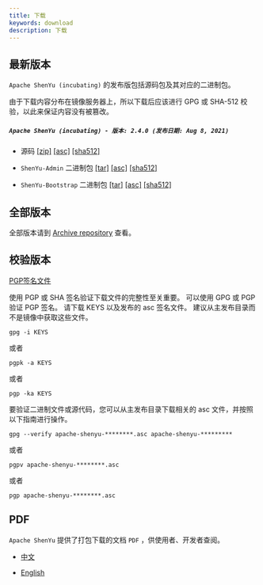 ```yaml
---
title: 下载
keywords: download
description: 下载
---
```


## 最新版本

`Apache ShenYu (incubating)` 的发布版包括源码包及其对应的二进制包。

由于下载内容分布在镜像服务器上，所以下载后应该进行 GPG 或 SHA-512 校验，以此来保证内容没有被篡改。

##### `Apache ShenYu (incubating) - 版本: 2.4.0 (发布日期: Aug 8, 2021)`

- 源码 [[zip]](https://www.apache.org/dyn/closer.cgi/shenyu/2.4.0/apache-shenyu-incubating-2.4.0-src.zip) [[asc]](https://downloads.apache.org/incubator/shenyu/2.4.0/apache-shenyu-incubating-2.4.0-src.zip.asc) [[sha512]](https://downloads.apache.org/incubator/shenyu/2.4.0/apache-shenyu-incubating-2.4.0-src.zip.sha512)

- `ShenYu-Admin` 二进制包 [[tar]](https://www.apache.org/dyn/closer.cgi/shenyu/2.4.0/apache-shenyu-incubating-2.4.0-admin-bin.tar.gz) [[asc]](https://downloads.apache.org/incubator/shenyu/2.4.0/apache-shenyu-incubating-2.4.0-admin-bin.tar.gz.asc) [[sha512]](https://downloads.apache.org/incubator/shenyu/2.4.0/apache-shenyu-incubating-2.4.0-admin-bin.tar.gz.sha512)

- `ShenYu-Bootstrap` 二进制包 [[tar]](https://www.apache.org/dyn/closer.cgi/shenyu/2.4.0/apache-shenyu-incubating-2.4.0-bootstrap-bin.tar.gz) [[asc]](https://downloads.apache.org/incubator/shenyu/2.4.0/apache-shenyu-incubating-2.4.0-bootstrap-bin.tar.gz.asc) [[sha512]](https://downloads.apache.org/incubator/shenyu/2.4.0/apache-shenyu-incubating-2.4.0-bootstrap-bin.tar.gz.sha512)
  
## 全部版本

全部版本请到 [Archive repository](https://archive.apache.org/dist/incubator/shenyu/) 查看。

## 校验版本

[PGP签名文件](https://downloads.apache.org/incubator/shenyu/KEYS)

使用 PGP 或 SHA 签名验证下载文件的完整性至关重要。
可以使用 GPG 或 PGP 验证 PGP 签名。
请下载 KEYS 以及发布的 asc 签名文件。
建议从主发布目录而不是镜像中获取这些文件。

```shell
gpg -i KEYS
```

或者

```shell
pgpk -a KEYS
```

或者

```shell
pgp -ka KEYS
```

要验证二进制文件或源代码，您可以从主发布目录下载相关的 asc 文件，并按照以下指南进行操作。

```shell
gpg --verify apache-shenyu-********.asc apache-shenyu-*********
```

或者

```shell
pgpv apache-shenyu-********.asc
```

或者

```shell
pgp apache-shenyu-********.asc
```

## PDF

`Apache ShenYu` 提供了打包下载的文档 `PDF` ，供使用者、开发者查阅。

* [中文](/pdf/apache_shenyu_docs_zh.pdf)

* [English](/pdf/apache_shenyu_docs_en.pdf)

